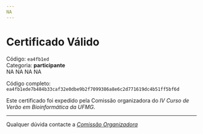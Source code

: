 ```yaml
---
NA
---
```


# Certificado Válido

Código: `ea4fb1ed`<br>
Categoria: **participante**<br>
NA
NA
NA
NA


Código completo: `ea4fb1ede7b484b33caf32e0dbe9b2f7099386a8e6c2d771619dc4b51ff5bf6d`


Este certificado foi expedido pela Comissão organizadora do *IV Curso de Verão em Bioinformática da UFMG*.

----

Qualquer dúvida contacte a [_Comissão Organizadora_](<mailto:cursobioinfoufmg@gmail.com$subject=[Certificados]>)

